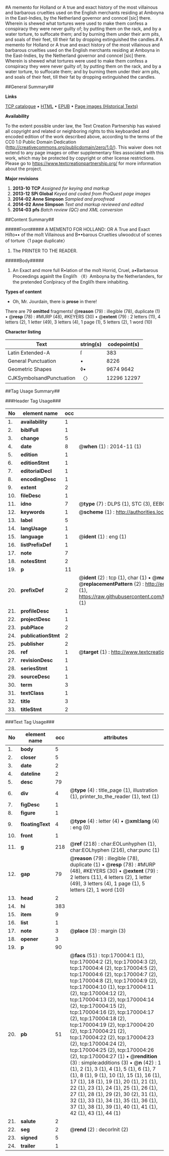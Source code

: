 #A memento for Holland or A true and exact history of the most villainous and barbarous cruelties used on the English merchants residing at Amboyna in the East-Indies, by the Netherland governor and conncel [sic] there. Wherein is shewed what tortures were used to make them confess a conspiracy they were never guilty of; by putting them on the rack, and by a water torture, to suffocate them; and by burning them under their arm pits, and soals of their feet, till their fat by dropping extinguished the candles.#
A memento for Holland or A true and exact history of the most villainous and barbarous cruelties used on the English merchants residing at Amboyna in the East-Indies, by the Netherland governor and conncel [sic] there. Wherein is shewed what tortures were used to make them confess a conspiracy they were never guilty of; by putting them on the rack, and by a water torture, to suffocate them; and by burning them under their arm pits, and soals of their feet, till their fat by dropping extinguished the candles.

##General Summary##

**Links**

[TCP catalogue](http://www.ota.ox.ac.uk/tcp/)  • 
[HTML](http://tei.it.ox.ac.uk/tcp/Texts-HTML/free/A89/A89033.html)  • 
[EPUB](http://tei.it.ox.ac.uk/tcp/Texts-EPUB/free/A89/A89033.epub) • 
[Page images (Historical Texts)](https://historicaltexts.jisc.ac.uk/eebo-99868392e)

**Availability**

To the extent possible under law, the Text Creation Partnership has waived all copyright and related or neighboring rights to this keyboarded and encoded edition of the work described above, according to the terms of the CC0 1.0 Public Domain Dedication (http://creativecommons.org/publicdomain/zero/1.0/). This waiver does not extend to any page images or other supplementary files associated with this work, which may be protected by copyright or other license restrictions. Please go to https://www.textcreationpartnership.org/ for more information about the project.

**Major revisions**

1. __2013-10__ __TCP__ *Assigned for keying and markup*
1. __2013-12__ __SPi Global__ *Keyed and coded from ProQuest page images*
1. __2014-02__ __Anne Simpson__ *Sampled and proofread*
1. __2014-02__ __Anne Simpson__ *Text and markup reviewed and edited*
1. __2014-03__ __pfs__ *Batch review (QC) and XML conversion*

##Content Summary##

#####Front#####
A MEMENTO FOR HOLLAND: OR A True and Exact Hiſto•• of the moſt Villainous and B••barous Cruelties uſwoodcut of scenes of torture〈1 page duplicate〉
1. The PRINTER TO THE READER.

#####Body#####

1. An Exact and more full R•lation of the moſt Horrid, Cruel, a•Barbarous Proceedings againſt the Engliſh 〈◊〉Amboyna by the Netherlanders, for the pretended Conſpiracy of the Engliſh there inhabiting.

**Types of content**

  * Oh, Mr. Jourdain, there is **prose** in there!

There are 79 **omitted** fragments! 
 @__reason__ (79) : illegible (78), duplicate (1)  •  @__resp__ (78) : #MURP (48), #KEYERS (30)  •  @__extent__ (79) : 2 letters (11), 4 letters (2), 1 letter (49), 3 letters (4), 1 page (1), 5 letters (2), 1 word (10)

**Character listing**


|Text|string(s)|codepoint(s)|
|---|---|---|
|Latin Extended-A|ſ|383|
|General Punctuation|•|8226|
|Geometric Shapes|◊▪|9674 9642|
|CJKSymbolsandPunctuation|〈〉|12296 12297|

##Tag Usage Summary##

###Header Tag Usage###

|No|element name|occ|attributes|
|---|---|---|---|
|1.|__availability__|1||
|2.|__biblFull__|1||
|3.|__change__|5||
|4.|__date__|8| @__when__ (1) : 2014-11 (1)|
|5.|__edition__|1||
|6.|__editionStmt__|1||
|7.|__editorialDecl__|1||
|8.|__encodingDesc__|1||
|9.|__extent__|2||
|10.|__fileDesc__|1||
|11.|__idno__|7| @__type__ (7) : DLPS (1), STC (3), EEBO-CITATION (1), PROQUEST (1), VID (1)|
|12.|__keywords__|1| @__scheme__ (1) : http://authorities.loc.gov/ (1)|
|13.|__label__|5||
|14.|__langUsage__|1||
|15.|__language__|1| @__ident__ (1) : eng (1)|
|16.|__listPrefixDef__|1||
|17.|__note__|7||
|18.|__notesStmt__|2||
|19.|__p__|11||
|20.|__prefixDef__|2| @__ident__ (2) : tcp (1), char (1)  •  @__matchPattern__ (2) : ([0-9\-]+):([0-9IVX]+) (1), (.+) (1)  •  @__replacementPattern__ (2) : http://eebo.chadwyck.com/downloadtiff?vid=$1&page=$2 (1), https://raw.githubusercontent.com/textcreationpartnership/Texts/master/tcpchars.xml#$1 (1)|
|21.|__profileDesc__|1||
|22.|__projectDesc__|1||
|23.|__pubPlace__|2||
|24.|__publicationStmt__|2||
|25.|__publisher__|2||
|26.|__ref__|1| @__target__ (1) : http://www.textcreationpartnership.org/docs/. (1)|
|27.|__revisionDesc__|1||
|28.|__seriesStmt__|1||
|29.|__sourceDesc__|1||
|30.|__term__|3||
|31.|__textClass__|1||
|32.|__title__|3||
|33.|__titleStmt__|2||


###Text Tag Usage###

|No|element name|occ|attributes|
|---|---|---|---|
|1.|__body__|5||
|2.|__closer__|5||
|3.|__date__|2||
|4.|__dateline__|2||
|5.|__desc__|79||
|6.|__div__|4| @__type__ (4) : title_page (1), illustration (1), printer_to_the_reader (1), text (1)|
|7.|__figDesc__|1||
|8.|__figure__|1||
|9.|__floatingText__|4| @__type__ (4) : letter (4)  •  @__xml:lang__ (4) : eng (0)|
|10.|__front__|1||
|11.|__g__|218| @__ref__ (218) : char:EOLunhyphen (1), char:EOLhyphen (216), char:punc (1)|
|12.|__gap__|79| @__reason__ (79) : illegible (78), duplicate (1)  •  @__resp__ (78) : #MURP (48), #KEYERS (30)  •  @__extent__ (79) : 2 letters (11), 4 letters (2), 1 letter (49), 3 letters (4), 1 page (1), 5 letters (2), 1 word (10)|
|13.|__head__|2||
|14.|__hi__|383||
|15.|__item__|9||
|16.|__list__|1||
|17.|__note__|3| @__place__ (3) : margin (3)|
|18.|__opener__|3||
|19.|__p__|90||
|20.|__pb__|51| @__facs__ (51) : tcp:170004:1 (1), tcp:170004:2 (2), tcp:170004:3 (2), tcp:170004:4 (2), tcp:170004:5 (2), tcp:170004:6 (2), tcp:170004:7 (2), tcp:170004:8 (2), tcp:170004:9 (2), tcp:170004:10 (1), tcp:170004:11 (2), tcp:170004:12 (2), tcp:170004:13 (2), tcp:170004:14 (2), tcp:170004:15 (2), tcp:170004:16 (2), tcp:170004:17 (2), tcp:170004:18 (2), tcp:170004:19 (2), tcp:170004:20 (2), tcp:170004:21 (2), tcp:170004:22 (2), tcp:170004:23 (2), tcp:170004:24 (2), tcp:170004:25 (2), tcp:170004:26 (2), tcp:170004:27 (1)  •  @__rendition__ (3) : simple:additions (3)  •  @__n__ (42) : 1 (1), 2 (1), 3 (1), 4 (1), 5 (1), 6 (1), 7 (1), 8 (1), 9 (1), 10 (1), 15 (1), 16 (1), 17 (1), 18 (1), 19 (1), 20 (1), 21 (1), 22 (1), 23 (1), 24 (1), 25 (1), 26 (1), 27 (1), 28 (1), 29 (2), 30 (2), 31 (1), 32 (1), 33 (1), 34 (1), 35 (1), 36 (1), 37 (1), 38 (1), 39 (1), 40 (1), 41 (1), 42 (1), 43 (1), 44 (1)|
|21.|__salute__|2||
|22.|__seg__|2| @__rend__ (2) : decorInit (2)|
|23.|__signed__|5||
|24.|__trailer__|1||

